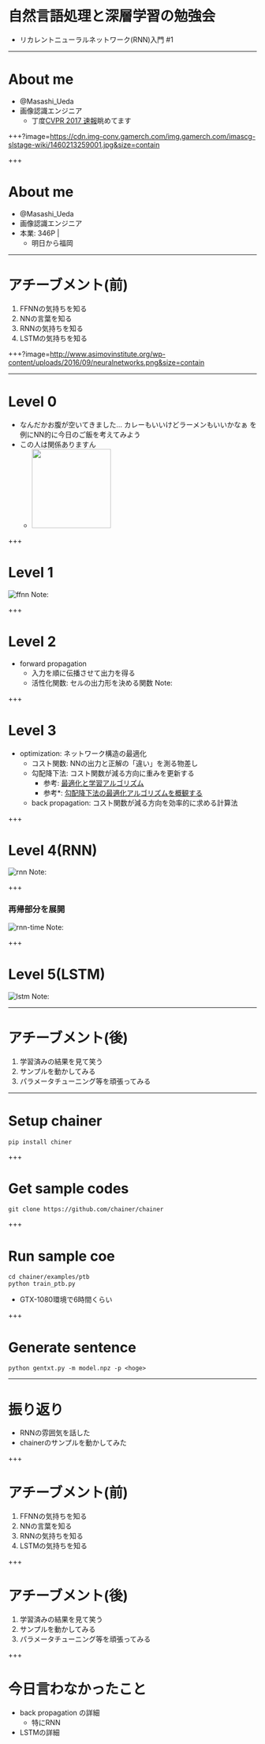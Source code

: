 # 自然言語処理と深層学習の勉強会
- リカレントニューラルネットワーク(RNN)入門 #1

---
# About me
- @Masashi_Ueda
- 画像認識エンジニア
    - 丁度[CVPR 2017 速報](https://www.slideshare.net/cvpaperchallenge/cvpr-2017-78294211)眺めてます

+++?image=https://cdn.img-conv.gamerch.com/img.gamerch.com/imascg-slstage-wiki/1460213259001.jpg&size=contain

+++
# About me
- @Masashi_Ueda
- 画像認識エンジニア
- 本業: 346P |
    - 明日から福岡

---
# アチーブメント(前)
1. FFNNの気持ちを知る
1. NNの言葉を知る
1. RNNの気持ちを知る
1. LSTMの気持ちを知る

+++?image=http://www.asimovinstitute.org/wp-content/uploads/2016/09/neuralnetworks.png&size=contain

---
# Level 0
- なんだかお腹が空いてきました…
    カレーもいいけどラーメンもいいかなぁ
    を例にNN的に今日のご飯を考えてみよう
- この人は関係ありますん
    - <img src="http://higedriver.com/image/hige_real.JPG" width="160px">

+++
# Level 1
![ffnn](http://www.asimovinstitute.org/wp-content/uploads/2016/09/ff.png)
Note:
<!--
- 今日の晩御飯を決める例 // 受けなさそうだけど
    - inputはカレー/ラーメンが食べたいときそれぞれ1
    - output層は重みの大きい方を出力
    - 重みという言葉をどこかで言う
    - peprceptronの場合
        - ラーメンの重みが高い -> どっちも食べたいときはラーメン
        - 実際は両方食べたいけど8:2かなみたいなこともあり
            - 出力は10:0しか起こらないので少し誤差が発生する
            - 誤差を元に重みを更新する
    - MLPの場合
        - 増えた層は金額・栄養バランスとしておく
        - カレー食べたいけどお金ないからラーメンといった判断ができるようになる
        - 実際は事前にどういう意味合いになるかはわからない
            - 学習次第
    - 同じ(ような)インターフェースを持つものを組み合わせて高度なことができるようになった！！
-->
+++
# Level 2
- forward propagation
    - 入力を順に伝播させて出力を得る
    - 活性化関数: セルの出力形を決める関数
Note:
<!-- 入力層/隠れ層/出力層/(結合)重み -->

+++
# Level 3
- optimization: ネットワーク構造の最適化
    - コスト関数: NNの出力と正解の「違い」を測る物差し
    - 勾配降下法: コスト関数が減る方向に重みを更新する
        - 参考: [最適化と学習アルゴリズム](http://www.r.dl.itc.u-tokyo.ac.jp/~nakagawa/SML1/opt-algorithm1.pdf)
        - 参考*: [勾配降下法の最適化アルゴリズムを概観する](http://postd.cc/optimizing-gradient-descent/)
    - back propagation: コスト関数が減る方向を効率的に求める計算法

+++
# Level 4(RNN)
![rnn](http://www.asimovinstitute.org/wp-content/uploads/2016/09/rnn.png)
Note:
<!--
- 今日の晩御飯を決める例
    - 系列を扱えるようになった
        - 昨日食べたものが反映される
    - 注意
        - input層が複雑に
            - 1回分のラーメン/カレーライスが食べたいかどうかを1つの入力セルで表す
        - 途中の隠れ層も複数の評価を一つのセルで行う
-->

+++
### 再帰部分を展開
![rnn-time](https://4.bp.blogspot.com/-4sNWGgBFLkE/WKcLzxWRa9I/AAAAAAAAiGQ/sqV16vvhGH09_QyZK5sIPJ8UcEyhekp5ACLcB/s1600/OldR%251C%251CNN.png)
Note:
<!--
- 1本(?)を時間展開
- 昨日の判断と今日食べたいものを入力としていることを言いたい
-->

+++
# Level 5(LSTM)
![lstm](http://www.asimovinstitute.org/wp-content/uploads/2016/09/lstm.png)
Note:
<!--
- 記憶用のセルを導入
    - LSTMセルは複数のセルが集まったもの
- 素朴なRNNだと10系列分くらいしか記憶できない
    - 購買消失
-->

---
# アチーブメント(後)
1. 学習済みの結果を見て笑う
1. サンプルを動かしてみる
1. パラメータチューニング等を頑張ってみる

---
# Setup chainer
```
pip install chiner
```

+++
# Get sample codes
```
git clone https://github.com/chainer/chainer
```

+++
# Run sample coe
```
cd chainer/examples/ptb
python train_ptb.py
```
- GTX-1080環境で6時間くらい

+++
# Generate sentence
```
python gentxt.py -m model.npz -p <hoge>
```

---
# 振り返り
- RNNの雰囲気を話した
- chainerのサンプルを動かしてみた

+++
# アチーブメント(前)
1. FFNNの気持ちを知る
1. NNの言葉を知る
1. RNNの気持ちを知る
1. LSTMの気持ちを知る

+++
# アチーブメント(後)
1. 学習済みの結果を見て笑う
1. サンプルを動かしてみる
1. パラメータチューニング等を頑張ってみる

+++
# 今日言わなかったこと
- back propagation の詳細
    - 特にRNN
- LSTMの詳細

